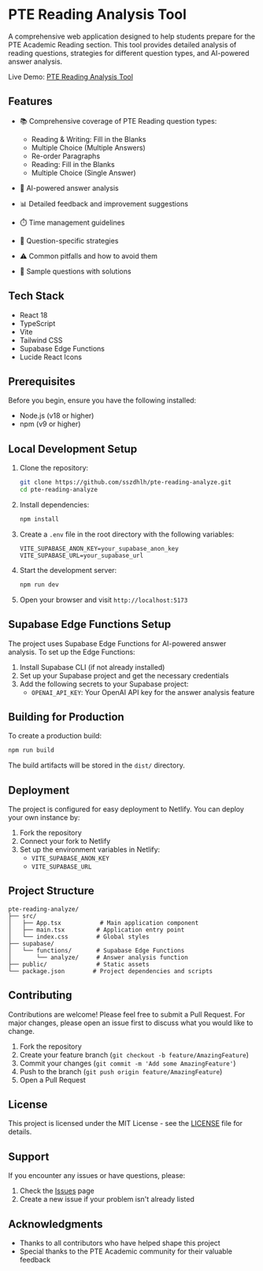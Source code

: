 # PTE Reading Analysis Tool

A comprehensive web application designed to help students prepare for the PTE Academic Reading section. This tool provides detailed analysis of reading questions, strategies for different question types, and AI-powered answer analysis.

Live Demo: [PTE Reading Analysis Tool](https://nimble-hummingbird-c633b5.netlify.app)

## Features

- 📚 Comprehensive coverage of PTE Reading question types:
  - Reading & Writing: Fill in the Blanks
  - Multiple Choice (Multiple Answers)
  - Re-order Paragraphs
  - Reading: Fill in the Blanks
  - Multiple Choice (Single Answer)

- 🤖 AI-powered answer analysis
- 📊 Detailed feedback and improvement suggestions
- ⏱️ Time management guidelines
- 🎯 Question-specific strategies
- ⚠️ Common pitfalls and how to avoid them
- 📝 Sample questions with solutions

## Tech Stack

- React 18
- TypeScript
- Vite
- Tailwind CSS
- Supabase Edge Functions
- Lucide React Icons

## Prerequisites

Before you begin, ensure you have the following installed:
- Node.js (v18 or higher)
- npm (v9 or higher)

## Local Development Setup

1. Clone the repository:
   ```bash
   git clone https://github.com/sszdhlh/pte-reading-analyze.git
   cd pte-reading-analyze
   ```

2. Install dependencies:
   ```bash
   npm install
   ```

3. Create a `.env` file in the root directory with the following variables:
   ```env
   VITE_SUPABASE_ANON_KEY=your_supabase_anon_key
   VITE_SUPABASE_URL=your_supabase_url
   ```

4. Start the development server:
   ```bash
   npm run dev
   ```

5. Open your browser and visit `http://localhost:5173`

## Supabase Edge Functions Setup

The project uses Supabase Edge Functions for AI-powered answer analysis. To set up the Edge Functions:

1. Install Supabase CLI (if not already installed)
2. Set up your Supabase project and get the necessary credentials
3. Add the following secrets to your Supabase project:
   - `OPENAI_API_KEY`: Your OpenAI API key for the answer analysis feature

## Building for Production

To create a production build:

```bash
npm run build
```

The build artifacts will be stored in the `dist/` directory.

## Deployment

The project is configured for easy deployment to Netlify. You can deploy your own instance by:

1. Fork the repository
2. Connect your fork to Netlify
3. Set up the environment variables in Netlify:
   - `VITE_SUPABASE_ANON_KEY`
   - `VITE_SUPABASE_URL`

## Project Structure

```
pte-reading-analyze/
├── src/
│   ├── App.tsx           # Main application component
│   ├── main.tsx         # Application entry point
│   └── index.css        # Global styles
├── supabase/
│   └── functions/       # Supabase Edge Functions
│       └── analyze/     # Answer analysis function
├── public/              # Static assets
└── package.json        # Project dependencies and scripts
```

## Contributing

Contributions are welcome! Please feel free to submit a Pull Request. For major changes, please open an issue first to discuss what you would like to change.

1. Fork the repository
2. Create your feature branch (`git checkout -b feature/AmazingFeature`)
3. Commit your changes (`git commit -m 'Add some AmazingFeature'`)
4. Push to the branch (`git push origin feature/AmazingFeature`)
5. Open a Pull Request

## License

This project is licensed under the MIT License - see the [LICENSE](LICENSE) file for details.

## Support

If you encounter any issues or have questions, please:
1. Check the [Issues](https://github.com/sszdhlh/pte-reading-analyze/issues) page
2. Create a new issue if your problem isn't already listed

## Acknowledgments

- Thanks to all contributors who have helped shape this project
- Special thanks to the PTE Academic community for their valuable feedback
